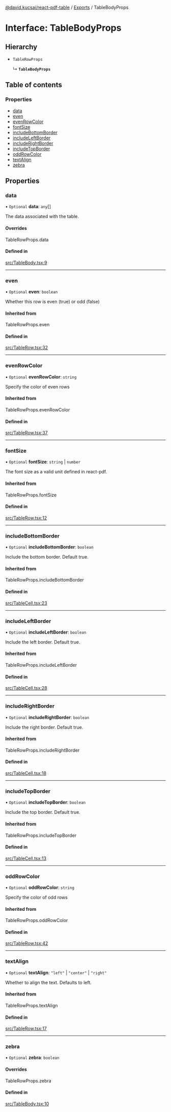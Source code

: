[@david.kucsai/react-pdf-table](../README.md) / [Exports](../modules.md) / TableBodyProps

# Interface: TableBodyProps

## Hierarchy

- `TableRowProps`

  ↳ **`TableBodyProps`**

## Table of contents

### Properties

- [data](TableBodyProps.md#data)
- [even](TableBodyProps.md#even)
- [evenRowColor](TableBodyProps.md#evenrowcolor)
- [fontSize](TableBodyProps.md#fontsize)
- [includeBottomBorder](TableBodyProps.md#includebottomborder)
- [includeLeftBorder](TableBodyProps.md#includeleftborder)
- [includeRightBorder](TableBodyProps.md#includerightborder)
- [includeTopBorder](TableBodyProps.md#includetopborder)
- [oddRowColor](TableBodyProps.md#oddrowcolor)
- [textAlign](TableBodyProps.md#textalign)
- [zebra](TableBodyProps.md#zebra)

## Properties

### data

• `Optional` **data**: `any`[]

The data associated with the table.

#### Overrides

TableRowProps.data

#### Defined in

[src/TableBody.tsx:9](https://github.com/dmk99/react-pdf-table/blob/b9a51c5/src/TableBody.tsx#L9)

___

### even

• `Optional` **even**: `boolean`

Whether this row is even (true) or odd (false)

#### Inherited from

TableRowProps.even

#### Defined in

[src/TableRow.tsx:32](https://github.com/dmk99/react-pdf-table/blob/b9a51c5/src/TableRow.tsx#L32)

___

### evenRowColor

• `Optional` **evenRowColor**: `string`

Specify the color of even rows

#### Inherited from

TableRowProps.evenRowColor

#### Defined in

[src/TableRow.tsx:37](https://github.com/dmk99/react-pdf-table/blob/b9a51c5/src/TableRow.tsx#L37)

___

### fontSize

• `Optional` **fontSize**: `string` \| `number`

The font size as a valid unit defined in react-pdf.

#### Inherited from

TableRowProps.fontSize

#### Defined in

[src/TableRow.tsx:12](https://github.com/dmk99/react-pdf-table/blob/b9a51c5/src/TableRow.tsx#L12)

___

### includeBottomBorder

• `Optional` **includeBottomBorder**: `boolean`

Include the bottom border. Default true.

#### Inherited from

TableRowProps.includeBottomBorder

#### Defined in

[src/TableCell.tsx:23](https://github.com/dmk99/react-pdf-table/blob/b9a51c5/src/TableCell.tsx#L23)

___

### includeLeftBorder

• `Optional` **includeLeftBorder**: `boolean`

Include the left border. Default true.

#### Inherited from

TableRowProps.includeLeftBorder

#### Defined in

[src/TableCell.tsx:28](https://github.com/dmk99/react-pdf-table/blob/b9a51c5/src/TableCell.tsx#L28)

___

### includeRightBorder

• `Optional` **includeRightBorder**: `boolean`

Include the right border. Default true.

#### Inherited from

TableRowProps.includeRightBorder

#### Defined in

[src/TableCell.tsx:18](https://github.com/dmk99/react-pdf-table/blob/b9a51c5/src/TableCell.tsx#L18)

___

### includeTopBorder

• `Optional` **includeTopBorder**: `boolean`

Include the top border. Default true.

#### Inherited from

TableRowProps.includeTopBorder

#### Defined in

[src/TableCell.tsx:13](https://github.com/dmk99/react-pdf-table/blob/b9a51c5/src/TableCell.tsx#L13)

___

### oddRowColor

• `Optional` **oddRowColor**: `string`

Specify the color of odd rows

#### Inherited from

TableRowProps.oddRowColor

#### Defined in

[src/TableRow.tsx:42](https://github.com/dmk99/react-pdf-table/blob/b9a51c5/src/TableRow.tsx#L42)

___

### textAlign

• `Optional` **textAlign**: ``"left"`` \| ``"center"`` \| ``"right"``

Whether to align the text. Defaults to left.

#### Inherited from

TableRowProps.textAlign

#### Defined in

[src/TableRow.tsx:17](https://github.com/dmk99/react-pdf-table/blob/b9a51c5/src/TableRow.tsx#L17)

___

### zebra

• `Optional` **zebra**: `boolean`

#### Overrides

TableRowProps.zebra

#### Defined in

[src/TableBody.tsx:10](https://github.com/dmk99/react-pdf-table/blob/b9a51c5/src/TableBody.tsx#L10)
